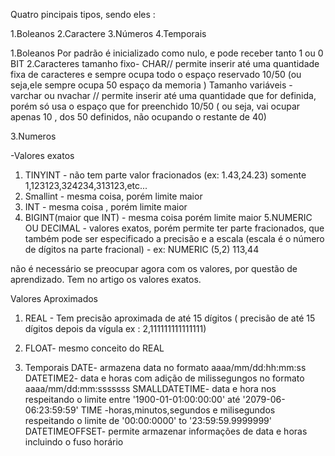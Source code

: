 

Quatro pincipais tipos, sendo eles : 

1.Boleanos
2.Caractere
3.Números
4.Temporais

1.Boleanos 
Por padrão é inicializado como nulo, e pode receber tanto 1 ou 0
BIT
2.Caracteres 
tamanho fixo- CHAR// permite inserir até uma quantidade fixa de caracteres e sempre ocupa todo o espaço reservado 10/50 (ou seja,ele sempre ocupa 50 espaço da memoria )
Tamanho variáveis - varchar ou nvachar // permite inserir até uma quantidade que for definida, porém só usa o espaço que for preenchido 10/50 ( ou seja, vai ocupar apenas 10 , dos 50 definidos, não ocupando o restante de 40)

3.Numeros 

-Valores exatos 

1. TINYINT - não tem parte valor fracionados (ex: 1.43,24.23) somente 1,123123,324234,313123,etc...
2. Smallint - mesma coisa, porém limite maior 
3. INT - mesma coisa , porém limite maior 
4. BIGINT(maior que INT) - mesma coisa porém limite maior 
5.NUMERIC OU DECIMAL - valores exatos, porém permite ter parte fracionados, que também pode ser especificado a precisão  e a escala (escala é o número de dígitos na parte fracional) - ex: NUMERIC (5,2) 113,44

não é necessário se preocupar agora com os valores, por questão de aprendizado. Tem no artigo os valores exatos. 

Valores Aproximados 

1. REAL - Tem precisão aproximada de até 15 dígitos  ( precisão de até 15 dígitos depois da vígula ex : 2,111111111111111)
2. FLOAT- mesmo conceito do REAL 


4. Temporais 
DATE- armazena data no formato aaaa/mm/dd:hh:mm:ss
DATETIME2- data e horas com adição de milissegungos no formato aaaa/mm/dd:mm:sssssss
SMALLDATETIME- data e hora nos respeitando o limite entre '1900-01-01:00:00:00' até '2079-06-06:23:59:59'
TIME -horas,minutos,segundos e milisegundos respeitando o limite de '00:00:0000' to '23:59:59.9999999'
DATETIMEOFFSET- permite armazenar informações de data e horas incluindo o fuso horário 




